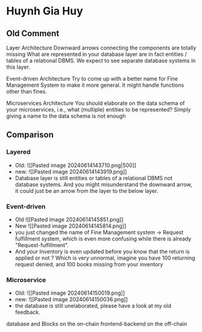 # Huynh Gia Huy
## Old Comment
Layer Architecture 
Downward arrows connecting the components are totally missing
What are represented in your database layer are in fact entities / tables of a relational DBMS. We expect to see separate database systems in this layer.

Event-driven Architecture
Try to come up with a better name for Fine Management System to make it more general. It might handle functions other than fines.

Microservices Architecture
You should elaborate on the data schema of your microservices, i.e., what (multiple) entities to be represented? Simply giving a name to the data schema is not enough
## Comparison
### Layered 
* Old: ![[Pasted image 20240614143710.png|500]]
* new: ![[Pasted image 20240614143919.png]]
* Database layer is still entities or tables of a relational DBMS not database systems. And you might misunderstand the downward arrow, it could just be an arrow from the layer to the below layer.
### Event-driven 
* Old ![[Pasted image 20240614145851.png]]
* New ![[Pasted image 20240614145814.png]]
* you just changed the name of Fine Management system -> Request fulfillment system, which is even more confusing while there is already "Request-fulfillment".
* And your Inventory is even updated before you know that the return is applied or not ? Which is very unnormal, imagine you have 100 returning request denied, and 100 books missing from your inventory
### Microservice
* Old: ![[Pasted image 20240614150019.png]]
* new: ![[Pasted image 20240614150036.png]]
* the database is still unelaborated, please have a look at my old feedback.

database and Blocks on the on-chain
frontend-backend on the off-chain
# 